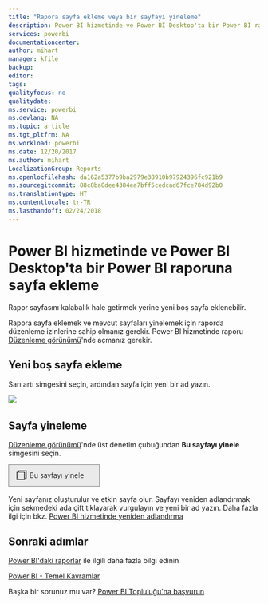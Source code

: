 ```yaml
---
title: "Rapora sayfa ekleme veya bir sayfayı yineleme"
description: Power BI hizmetinde ve Power BI Desktop'ta bir Power BI raporuna sayfa ekleme
services: powerbi
documentationcenter: 
author: mihart
manager: kfile
backup: 
editor: 
tags: 
qualityfocus: no
qualitydate: 
ms.service: powerbi
ms.devlang: NA
ms.topic: article
ms.tgt_pltfrm: NA
ms.workload: powerbi
ms.date: 12/20/2017
ms.author: mihart
LocalizationGroup: Reports
ms.openlocfilehash: da162a5377b9ba2979e38910b97924396fc921b9
ms.sourcegitcommit: 88c8ba8dee4384ea7bff5cedcad67fce784d92b0
ms.translationtype: HT
ms.contentlocale: tr-TR
ms.lasthandoff: 02/24/2018
---
```

# <a name="add-a-page-to-a-power-bi-report-in-power-bi-service-and-power-bi-desktop"></a>Power BI hizmetinde ve Power BI Desktop'ta bir Power BI raporuna sayfa ekleme
Rapor sayfasını kalabalık hale getirmek yerine yeni boş sayfa eklenebilir. 

Rapora sayfa eklemek ve mevcut sayfaları yinelemek için raporda düzenleme izinlerine sahip olmanız gerekir. Power BI hizmetinde raporu [Düzenleme görünümü](service-reading-view-and-editing-view.md)'nde açmanız gerekir. 

## <a name="add-a-new-blank-page"></a>Yeni boş sayfa ekleme
Sarı artı simgesini seçin, ardından sayfa için yeni bir ad yazın.  

![](media/power-bi-report-add-page/reorderpages2.gif)

## <a name="duplicate-a-page"></a>Sayfa yineleme
[Düzenleme görünümü](service-interact-with-a-report-in-editing-view.md)'nde üst denetim çubuğundan **Bu sayfayı yinele** simgesini seçin.

![](media/power-bi-report-add-page/pbi_duplicate.png)

Yeni sayfanız oluşturulur ve etkin sayfa olur. Sayfayı yeniden adlandırmak için sekmedeki ada çift tıklayarak vurgulayın ve yeni bir ad yazın.  Daha fazla ilgi için bkz. [Power BI hizmetinde yeniden adlandırma](service-rename.md)

## <a name="next-steps"></a>Sonraki adımlar
[Power BI'daki raporlar](service-reports.md) ile ilgili daha fazla bilgi edinin

[Power BI - Temel Kavramlar](service-basic-concepts.md)

Başka bir sorunuz mu var? [Power BI Topluluğu'na başvurun](http://community.powerbi.com/)

